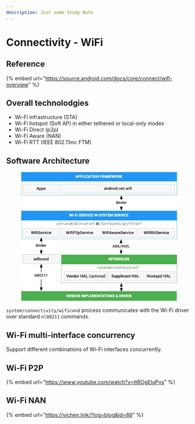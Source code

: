 ```yaml
---
description: Just some Study Note
---
```


# Connectivity - WiFi

## Reference

{% embed url="https://source.android.com/docs/core/connect/wifi-overview" %}

## Overall technolodgies

* Wi-Fi infrastructure (STA)
* Wi-Fi hotspot (Soft AP) in either tethered or local-only modes
* Wi-Fi Direct (p2p)
* Wi-Fi Aware (NAN)
* Wi-Fi RTT (IEEE 802.11mc FTM)

## Software Architecture

<figure><img src=".gitbook/assets/image (5).png" alt=""><figcaption></figcaption></figure>

`system/connectivity/wificond` process communicates with the Wi-Fi driver over standard `nl80211` commands.

## Wi-Fi multi-interface concurrency <a href="#wi-fi_multi-interface_concurrency" id="wi-fi_multi-interface_concurrency"></a>

Support different combinations of Wi-Fi interfaces concurrently.



## Wi-Fi P2P

{% embed url="https://www.youtube.com/watch?v=ttROgEIqPys" %}

## Wi-Fi NAN

{% embed url="https://yichen.link/?log=blog&id=86" %}
